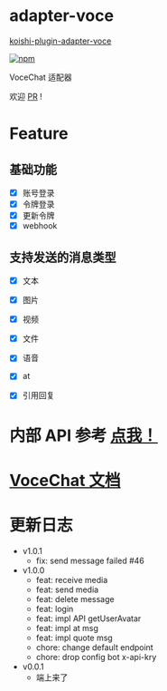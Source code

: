 # adapter-voce

[koishi-plugin-adapter-voce](https://github.com/initialencounter/mykoishi/tree/neat/plugins/Adapter/adapter-voce)

[![npm](https://img.shields.io/npm/v/koishi-plugin-adapter-voce?style=flat-square)](https://www.npmjs.com/package/koishi-plugin-adapter-voce)

VoceChat 适配器

欢迎 [PR](https://github.com/initialencounter/mykoishi/pulls) !

# Feature

## 基础功能
- [x] 账号登录
- [x] 令牌登录
- [x] 更新令牌
- [x] webhook

## 支持发送的消息类型
- [x] 文本
- [x] 图片
- [x] 视频
- [x] 文件
- [x] 语音
- [x] at
- [x] 引用回复


# 内部 API 参考 [点我！](https://github.com/initialencounter/mykoishi/blob/neat/plugins/Adapter/adapter-voce/src/test.ts)
# [VoceChat 文档](https://doc.voce.chat/zh-cn/)

# 更新日志
- v1.0.1
    - fix: send message failed #46
- v1.0.0
    - feat: receive media
    - feat: send media
    - feat: delete message
    - feat: login
    - feat: impl API getUserAvatar 
    - feat: impl at msg 
    - feat: impl quote msg 
    - chore: change default endpoint
    - chore: drop config bot x-api-kry
- v0.0.1
    - 端上来了